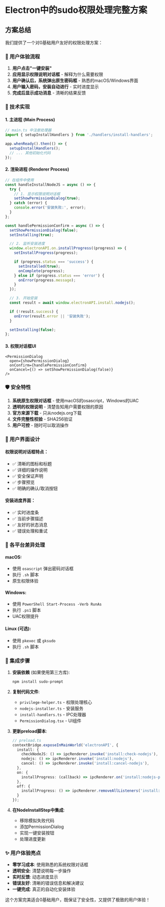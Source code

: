 # Electron中的sudo权限处理完整方案

## 方案总结

我们提供了一个对0基础用户友好的权限处理方案：

### 🎯 用户体验流程

1. **用户点击"一键安装"**
2. **应用显示权限说明对话框** - 解释为什么需要权限
3. **用户确认后，系统弹出原生密码框** - 熟悉的macOS/Windows界面
4. **用户输入密码，安装自动进行** - 实时进度显示
5. **完成后显示成功消息** - 清晰的结果反馈

### 🔧 技术实现

#### 1. 主进程 (Main Process)

```typescript
// main.ts 中注册处理器
import { setupInstallHandlers } from './handlers/install-handlers';

app.whenReady().then(() => {
  setupInstallHandlers();
  // ... 其他初始化代码
});
```

#### 2. 渲染进程 (Renderer Process)

```typescript
// 在组件中使用
const handleInstallNodeJS = async () => {
  try {
    // 1. 显示权限说明对话框
    setShowPermissionDialog(true);
  } catch (error) {
    console.error('安装失败:', error);
  }
};

const handlePermissionConfirm = async () => {
  setShowPermissionDialog(false);
  setInstalling(true);

  // 2. 监听安装进度
  window.electronAPI.on.installProgress((progress) => {
    setInstallProgress(progress);

    if (progress.status === 'success') {
      setInstalled(true);
      onComplete(progress);
    } else if (progress.status === 'error') {
      onError(progress.message);
    }
  });

  // 3. 开始安装
  const result = await window.electronAPI.install.nodejs();

  if (!result.success) {
    onError(result.error || '安装失败');
  }

  setInstalling(false);
};
```

#### 3. 权限对话框UI

```tsx
<PermissionDialog
  open={showPermissionDialog}
  onConfirm={handlePermissionConfirm}
  onCancel={() => setShowPermissionDialog(false)}
/>
```

### 🛡️ 安全特性

1. **系统原生权限对话框** - 使用macOS的osascript，Windows的UAC
2. **透明的权限说明** - 清楚告知用户需要权限的原因
3. **官方来源下载** - 只从nodejs.org下载
4. **文件完整性校验** - SHA256验证
5. **用户可控** - 随时可以取消操作

### 🎨 用户界面设计

#### 权限说明对话框特点：
- ✅ 清晰的图标和标题
- ✅ 详细的操作说明
- ✅ 安全保证声明
- ✅ 步骤预览
- ✅ 明确的确认/取消按钮

#### 安装进度界面：
- ✅ 实时进度条
- ✅ 当前步骤描述
- ✅ 友好的状态消息
- ✅ 错误处理和重试

### 📱 各平台差异处理

#### macOS:
- 使用 `osascript` 弹出密码对话框
- 执行 `.sh` 脚本
- 原生权限体验

#### Windows:
- 使用 `PowerShell Start-Process -Verb RunAs`
- 执行 `.ps1` 脚本
- UAC权限提升

#### Linux (可选):
- 使用 `pkexec` 或 `gksudo`
- 执行 `.sh` 脚本

### 🚀 集成步骤

1. **安装依赖** (如果使用第三方库):
   ```bash
   npm install sudo-prompt
   ```

2. **复制代码文件**:
   - `privilege-helper.ts` - 权限处理核心
   - `nodejs-installer.ts` - 安装服务
   - `install-handlers.ts` - IPC处理器
   - `PermissionDialog.tsx` - UI组件

3. **更新preload脚本**:
   ```typescript
   // preload.ts
   contextBridge.exposeInMainWorld('electronAPI', {
     install: {
       checkNodeJS: () => ipcRenderer.invoke('install:check-nodejs'),
       nodejs: () => ipcRenderer.invoke('install:nodejs'),
       cancel: () => ipcRenderer.invoke('install:cancel-nodejs'),
     },
     on: {
       installProgress: (callback) => ipcRenderer.on('install:nodejs-progress', (_, data) => callback(data)),
     },
     off: {
       installProgress: () => ipcRenderer.removeAllListeners('install:nodejs-progress'),
     }
   });
   ```

4. **在NodeInstallStep中集成**:
   - 移除模拟失败代码
   - 添加PermissionDialog
   - 实现一键安装按钮
   - 处理进度更新

### ✨ 用户体验亮点

- **零学习成本**: 使用熟悉的系统权限对话框
- **透明安全**: 清楚说明每一步操作
- **实时反馈**: 动态进度显示
- **错误友好**: 清晰的错误信息和解决建议
- **一键完成**: 真正的自动化安装体验

这个方案完美适合0基础用户，既保证了安全性，又提供了极致的用户体验！